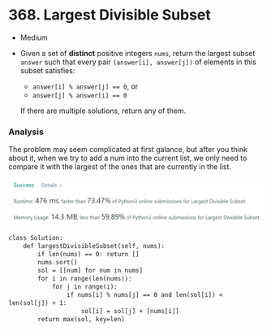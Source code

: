 # 368. Largest Divisible Subset

* Medium
*   Given a set of **distinct** positive integers `nums`, return the largest subset `answer` such that every pair `(answer[i], answer[j])` of elements in this subset satisfies:

    * `answer[i] % answer[j] == 0`, or
    * `answer[j] % answer[i] == 0`

    If there are multiple solutions, return any of them.

### Analysis&#x20;

The problem may seem complicated at first galance, but after you think about it, when we try to add a num into the current list, we only need to compare it with the largest of the ones that are currently in the list.&#x20;

![](<../../.gitbook/assets/image (23) (1) (1) (1).png>)

```
class Solution:
    def largestDivisibleSubset(self, nums):
        if len(nums) == 0: return []
        nums.sort()
        sol = [[num] for num in nums]
        for i in range(len(nums)):
            for j in range(i):
                if nums[i] % nums[j] == 0 and len(sol[i]) < len(sol[j]) + 1:
                    sol[i] = sol[j] + [nums[i]]
        return max(sol, key=len) 
```
